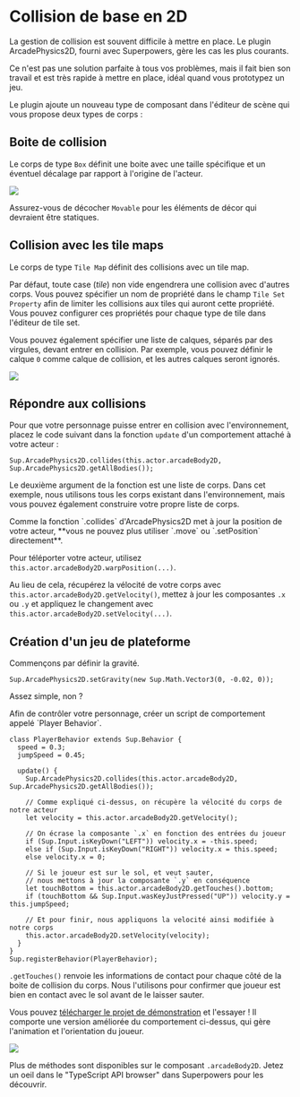 # Collision de base en 2D

La gestion de collision est souvent difficile à mettre en place.
Le plugin ArcadePhysics2D, fourni avec Superpowers, gère les cas les plus courants.

Ce n'est pas une solution parfaite à tous vos problèmes, mais il fait bien son travail et est très rapide à mettre en place, idéal quand vous prototypez un jeu.

Le plugin ajoute un nouveau type de composant dans l'éditeur de scène qui vous propose deux types de corps :

## Boite de collision

Le corps de type `Box` définit une boite avec une taille spécifique et un éventuel décalage par rapport à l'origine de l'acteur.

![](/images/2d-collision/collision-box.png)

Assurez-vous de décocher `Movable` pour les éléments de décor qui devraient être statiques.

## Collision avec les tile maps

Le corps de type `Tile Map` définit des collisions avec un tile map.

Par défaut, toute case (*tile*) non vide engendrera une collision avec d'autres corps. Vous pouvez spécifier un nom de propriété dans le champ `Tile Set Property` afin de limiter les collisions aux tiles qui auront cette propriété. Vous pouvez configurer ces propriétés pour chaque type de tile dans l'éditeur de tile set.

Vous pouvez également spécifier une liste de calques, séparés par des virgules, devant entrer en collision. Par exemple, vous pouvez définir le calque `0` comme calque de collision, et les autres calques seront ignorés.

![](/images/2d-collision/collision-map.png)

## Répondre aux collisions

Pour que votre personnage puisse entrer en collision avec l'environnement, placez le code suivant dans la fonction `update` d'un comportement attaché à votre acteur :

```
Sup.ArcadePhysics2D.collides(this.actor.arcadeBody2D, Sup.ArcadePhysics2D.getAllBodies());
```

Le deuxième argument de la fonction est une liste de corps. Dans cet exemple, nous utilisons tous les corps existant dans l'environnement, mais vous pouvez également construire votre propre liste de corps.

<div class="note">
  Comme la fonction `.collides` d'ArcadePhysics2D met à jour la position de votre acteur, **vous ne pouvez plus utiliser `.move` ou `.setPosition` directement**.

  Pour téléporter votre acteur, utilisez `this.actor.arcadeBody2D.warpPosition(...)`.
</div>

Au lieu de cela, récupérez la vélocité de votre corps avec `this.actor.arcadeBody2D.getVelocity()`, mettez à jour les composantes `.x` ou `.y` et appliquez le changement avec `this.actor.arcadeBody2D.setVelocity(...)`.

## Création d'un jeu de plateforme

<div class="action">
  Commençons par définir la gravité.
</div>

```
Sup.ArcadePhysics2D.setGravity(new Sup.Math.Vector3(0, -0.02, 0));
```

Assez simple, non ?

<div class="action">
  Afin de contrôler votre personnage, créer un script de comportement appelé `Player Behavior`.
</div>

```
class PlayerBehavior extends Sup.Behavior {
  speed = 0.3;
  jumpSpeed = 0.45;

  update() {
    Sup.ArcadePhysics2D.collides(this.actor.arcadeBody2D, Sup.ArcadePhysics2D.getAllBodies());

    // Comme expliqué ci-dessus, on récupère la vélocité du corps de notre acteur
    let velocity = this.actor.arcadeBody2D.getVelocity();

    // On écrase la composante `.x` en fonction des entrées du joueur
    if (Sup.Input.isKeyDown("LEFT")) velocity.x = -this.speed;
    else if (Sup.Input.isKeyDown("RIGHT")) velocity.x = this.speed;
    else velocity.x = 0;

    // Si le joueur est sur le sol, et veut sauter,
    // nous mettons à jour la composante `.y` en conséquence
    let touchBottom = this.actor.arcadeBody2D.getTouches().bottom;
    if (touchBottom && Sup.Input.wasKeyJustPressed("UP")) velocity.y = this.jumpSpeed;

    // Et pour finir, nous appliquons la velocité ainsi modifiée à notre corps
    this.actor.arcadeBody2D.setVelocity(velocity);
  }
}
Sup.registerBehavior(PlayerBehavior);
```

`.getTouches()` renvoie les informations de contact pour chaque côté de la boite de collision du corps. Nous l'utilisons pour confirmer que joueur est bien en contact avec le sol avant de le laisser sauter.

Vous pouvez [télécharger le projet de démonstration](https://bitbucket.org/sparklinlabs/superpowers-collision-demo) et l'essayer !
Il comporte une version améliorée du comportement ci-dessus, qui gère l'animation et l'orientation du joueur.

![](http://i.imgur.com/v4tWyIN.gif)

Plus de méthodes sont disponibles sur le composant `.arcadeBody2D`. Jetez un oeil dans le "TypeScript API browser" dans Superpowers pour les découvrir.
